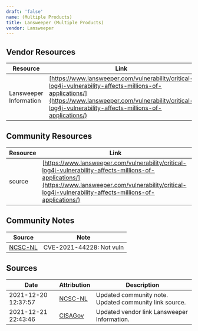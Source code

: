 ```yaml
---
draft: 'false'
name: (Multiple Products)
title: Lansweeper (Multiple Products)
vendor: Lansweeper
---
```


## Vendor Resources
| Resource | Link |
| --- | --- |
| Lansweeper Information | [https://www.lansweeper.com/vulnerability/critical-log4j-vulnerability-affects-millions-of-applications/](https://www.lansweeper.com/vulnerability/critical-log4j-vulnerability-affects-millions-of-applications/) |

## Community Resources
| Resource | Link |
| --- | --- |
| source | [https://www.lansweeper.com/vulnerability/critical-log4j-vulnerability-affects-millions-of-applications/](https://www.lansweeper.com/vulnerability/critical-log4j-vulnerability-affects-millions-of-applications/) |

## Community Notes
| Source | Note |
| --- | --- |
| [NCSC-NL](https://github.com/NCSC-NL/log4shell/blob/main/software/README.md) | CVE-2021-44228: Not vuln </ul> |

## Sources
| Date | Attribution | Description |
| --- | --- | --- |
| 2021-12-20 12:37:57 | [NCSC-NL](https://github.com/NCSC-NL/log4shell/blob/main/software/README.md) | Updated community note. Updated community link source.  |
| 2021-12-21 22:43:46 | [CISAGov](https://raw.githubusercontent.com/cisagov/log4j-affected-db/develop/README.md) | Updated vendor link Lansweeper Information.  |
